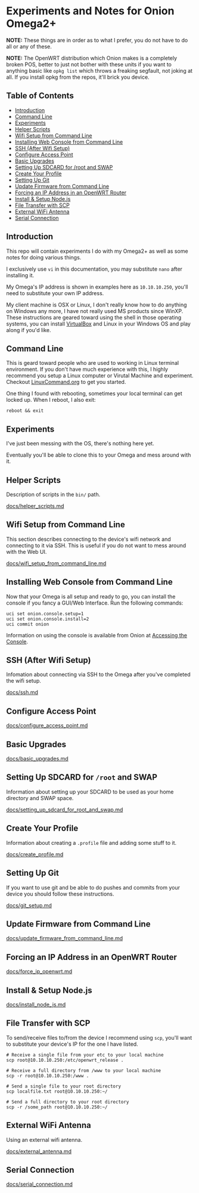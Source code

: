 # Experiments and Notes for Onion Omega2+

**NOTE:** These things are in order as to what I prefer, you do not have to do all or any of these.

**NOTE:** The OpenWRT distribution which Onion makes is a completely broken POS, better to just not bother with these units if you want to anything basic like `opkg list` which throws a freaking segfault, not joking at all.  If you install opkg from the repos, it'll brick you device.  

## Table of Contents

* [Introduction](#intro)
* [Command Line](#cli)
* [Experiments](#experiments)
* [Helper Scripts](#helper_scripts)
* [Wifi Setup from Command Line](#wifi_setup_cli)
* [Installing Web Console from Command Line](#install_web_console_from_cli)
* [SSH (After Wifi Setup)](#ssh)
* [Configure Access Point](#configure_access_point)
* [Basic Upgrades](#basic_upgrades)
* [Setting Up SDCARD for /root and SWAP](#setting_up_sdcard)
* [Create Your Profile](#create_profile)
* [Setting Up Git](#setting_up_git)
* [Update Firmware from Command Line](#update_firmware_from_cli)
* [Forcing an IP Address in an OpenWRT Router](#static_lease)
* [Install & Setup Node.js](#install_node)
* [File Transfer with SCP](#file_transfer_with_scp)
* [External WiFi Antenna](#external_wifi_antenna)
* [Serial Connection](#serial_connection)

## <a name="intro"></a>Introduction

This repo will contain experiments I do with my Omega2+ as well as some notes for doing various things.

I exclusively use `vi` in this documentation, you may substitute `nano` after installing it.

My Omega's IP address is shown in examples here as `10.10.10.250`, you'll need to substitute your own IP address.

My client machine is OSX or Linux, I don't really know how to do anything on Windows any more, I have not really used MS products since WinXP.  These instructions are geared toward using the shell in those operating systems, you can install [VirtualBox](https://www.virtualbox.org/wiki/Downloads) and Linux in your Windows OS and play along if you'd like.

## <a name="cli"></a>Command Line

This is geard toward people who are used to working in Linux terminal environment. If you don't have much experience with this, I highly recommend you setup a Linux computer or Virutal Machine and experiment.  Checkout [LinuxCommand.org](http://linuxcommand.org/) to get you started.

One thing I found with rebooting, sometimes your local terminal can get locked up. When I reboot, I also exit:

    reboot && exit

## <a name="experiments"></a>Experiments

I've just been messing with the OS, there's nothing here yet.

Eventually you'll be able to clone this to your Omega and mess around with it.

## <a name="helper_scripts"></a>Helper Scripts

Description of scripts in the `bin/` path.

[docs/helper_scripts.md](docs/helper_scripts.md)

## <a name="wifi_setup_cli"></a>Wifi Setup from Command Line

This section describes connecting to the device's wifi network and connecting to it via SSH.  This is useful if you do not want to mess around with the Web UI.

[docs/wifi_setup_from_command_line.md](docs/wifi_setup_from_command_line.md)

## <a name="install_web_console_from_cli"></a>Installing Web Console from Command Line

Now that your Omega is all setup and ready to go, you can install the console if you fancy a GUI/Web Interface. Run the following commands:

	uci set onion.console.setup=1
	uci set onion.console.install=2
	uci commit onion

Information on using the console is available from Onion at [Accessing the Console](https://docs.onion.io/omega2-docs/accessing-the-console.html).

## <a name="ssh"></a>SSH (After Wifi Setup)

Infomation about connecting via SSH to the Omega after you've completed the wifi setup.

[docs/ssh.md](docs/ssh.md)

## <a name="configure_access_point"></a>Configure Access Point

[docs/configure_access_point.md](docs/configure_access_point.md)

## <a name="basic_upgrades"></a>Basic Upgrades

[docs/basic_upgrades.md](docs/basic_upgrades.md)

## <a name="setting_up_sdcard"></a>Setting Up SDCARD for `/root` and SWAP

Information about setting up your SDCARD to be used as your home directory and SWAP space.

[docs/setting_up_sdcard_for_root_and_swap.md](docs/setting_up_sdcard_for_root_and_swap.md)

## <a name="create_profile"></a>Create Your Profile

Information about creating a `.profile` file and adding some stuff to it.

[docs/create_profile.md](docs/create_profile.md)

## <a name="setting_up_git"></a>Setting Up Git

If you want to use git and be able to do pushes and commits from your device you should follow these instructions.

[docs/git_setup.md](docs/git_setup.md)

## <a name="update_firmware_from_cli"></a>Update Firmware from Command Line

[docs/update_firmware_from_command_line.md](docs/update_firmware_from_command_line.md)

## <a name="static_lease"></a>Forcing an IP Address in an OpenWRT Router

[docs/force_ip_openwrt.md](docs/force_ip_openwrt.md)

## <a name="install_node"></a>Install & Setup Node.js

[docs/install_node_js.md](docs/install_node_js.md)
    
## <a name="file_transfer_with_scp"></a>File Transfer with SCP

To send/receive files to/from the device I recommend using `scp`, you'll want to substitute your device's IP for the one I have listed.

    # Receive a single file from your etc to your local machine
    scp root@10.10.10.250:/etc/openwrt_release .
    
    # Receive a full directory from /www to your local machine
    scp -r root@10.10.10.250:/www .
    
    # Send a single file to your root directory
    scp localfile.txt root@10.10.10.250:~/
    
    # Send a full directory to your root directory
    scp -r /some_path root@10.10.10.250:~/
    

## <a name="external_wifi_antenna"></a>External WiFi Antenna

Using an external wifi antenna.

[docs/external_antenna.md](docs/external_antenna.md)

## <a name="serial_connection"></a>Serial Connection

[docs/serial_connection.md](docs/serial_connection.md)
